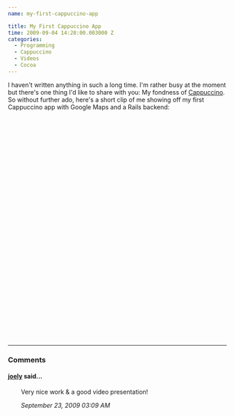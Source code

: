 ```yaml
---
name: my-first-cappuccino-app

title: My First Cappuccino App
time: 2009-09-04 14:28:00.003000 Z
categories:
  - Programming
  - Cappuccino
  - Videos
  - Cocoa
---
```


I haven't written anything in such a long time. I'm rather busy at the moment but there's one thing I'd like to share with you: My fondness of <a href="http://cappuccino.org">Cappuccino</a>. So without further ado, here's a short clip of me showing off my first Cappuccino app with Google Maps and a Rails backend: <object width="660" height="525"><param name="movie" value="http://www.youtube.com/v/LED5JpevhKI&hl=en&fs=1&rel=0&hd=1&border=1"></param><param name="allowFullScreen" value="true"></param><param name="allowscriptaccess" value="always"></param><embed src="http://www.youtube.com/v/LED5JpevhKI&hl=en&fs=1&rel=0&hd=1&border=1" type="application/x-shockwave-flash" allowscriptaccess="always" allowfullscreen="true" width="660" height="525"></embed></object>
<br/><hr/><h3>Comments</h3>

<div class="swcomment"><h4><a href="http://www.blogger.com/profile/10058766358114421130">joely</a> said...</h4>
<p style="margin-left: 30px">Very nice work &amp; a good video presentation!</p>
<em class="swlightgray" style="margin-left: 30px">September 23, 2009 03:09 AM</em></div>
